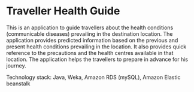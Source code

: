 Traveller Health Guide
========================


This is an application to guide travellers about the health conditions (communicable diseases) prevailing in the destination location. The application provides predicted information based on the previous and present health conditions prevailing in the location. It also provides quick reference to the precautions and the health centres available in that location. The application helps the travellers to prepare in advance for his journey.

Technology stack: Java, Weka, Amazon RDS (mySQL), Amazon Elastic beanstalk
